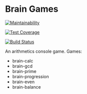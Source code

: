 # Brain Games
[![Maintainability](https://api.codeclimate.com/v1/badges/a99a88d28ad37a79dbf6/maintainability)](https://codeclimate.com/github/codeclimate/codeclimate/maintainability)

[![Test Coverage](https://api.codeclimate.com/v1/badges/a99a88d28ad37a79dbf6/test_coverage)](https://codeclimate.com/github/codeclimate/codeclimate/test_coverage)  

[![Build Status](https://travis-ci.org/d3mash/brain-games.svg?branch=master)](https://travis-ci.org/d3mash/brain-games)

An arithmetics console game.
Games:
* brain-calc
* brain-gcd
* brain-prime
* brain-progression
* brain-even
* brain-balance
